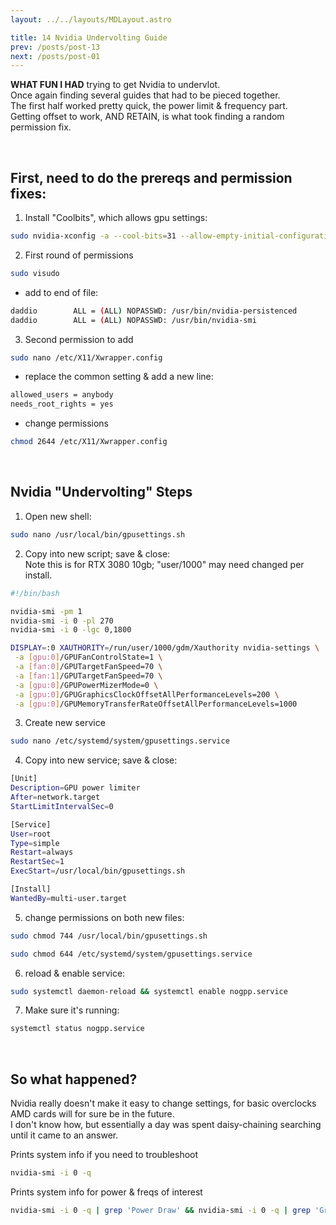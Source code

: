 ```yaml
---
layout: ../../layouts/MDLayout.astro

title: 14 Nvidia Undervolting Guide
prev: /posts/post-13
next: /posts/post-01
---
```



**WHAT FUN I HAD** trying to get Nvidia to undervlot.<br>
Once again finding several guides that had to be pieced together.<br>
The first half worked pretty quick, the power limit & frequency part.<br>
Getting offset to work, AND RETAIN, is what took finding a random permission fix.

<br>

## First, need to do the prereqs and permission fixes:

1. Install "Coolbits", which allows gpu settings:
```sh
sudo nvidia-xconfig -a --cool-bits=31 --allow-empty-initial-configuration
```
2. First round of permissions
```sh
sudo visudo
```
- add to end of file:
```sh
daddio        ALL = (ALL) NOPASSWD: /usr/bin/nvidia-persistenced
daddio        ALL = (ALL) NOPASSWD: /usr/bin/nvidia-smi
```
3. Second permission to add
```sh
sudo nano /etc/X11/Xwrapper.config
```
- replace the common setting & add a new line:
```sh
allowed_users = anybody
needs_root_rights = yes
```
- change permissions
```sh
chmod 2644 /etc/X11/Xwrapper.config
```
<br>

## Nvidia "Undervolting" Steps

1. Open new shell:
```sh
sudo nano /usr/local/bin/gpusettings.sh
```
2. Copy into new script; save & close:<br>
Note this is for RTX 3080 10gb; "user/1000" may need changed per install.
```sh
#!/bin/bash

nvidia-smi -pm 1
nvidia-smi -i 0 -pl 270
nvidia-smi -i 0 -lgc 0,1800

DISPLAY=:0 XAUTHORITY=/run/user/1000/gdm/Xauthority nvidia-settings \
 -a [gpu:0]/GPUFanControlState=1 \
 -a [fan:0]/GPUTargetFanSpeed=70 \
 -a [fan:1]/GPUTargetFanSpeed=70 \
 -a [gpu:0]/GPUPowerMizerMode=0 \
 -a [gpu:0]/GPUGraphicsClockOffsetAllPerformanceLevels=200 \
 -a [gpu:0]/GPUMemoryTransferRateOffsetAllPerformanceLevels=1000
```
3. Create new service
```sh
sudo nano /etc/systemd/system/gpusettings.service
```
4. Copy into new service; save & close:
```sh
[Unit]
Description=GPU power limiter
After=network.target
StartLimitIntervalSec=0

[Service]
User=root
Type=simple
Restart=always
RestartSec=1
ExecStart=/usr/local/bin/gpusettings.sh

[Install]
WantedBy=multi-user.target
```
5. change permissions on both new files:
```sh
sudo chmod 744 /usr/local/bin/gpusettings.sh
```
```sh
sudo chmod 644 /etc/systemd/system/gpusettings.service
```
6. reload & enable service:
```sh
sudo systemctl daemon-reload && systemctl enable nogpp.service
```
7. Make sure it's running:
```sh
systemctl status nogpp.service
```
<br>

## So what happened?
Nvidia really doesn't make it easy to change settings, for basic overclocks<br>
AMD cards will for sure be in the future.<br>
I don't know how, but essentially a day was spent daisy-chaining searching until it came to an answer.

Prints system info if you need to troubleshoot
```sh
nvidia-smi -i 0 -q
```
Prints system info for power & freqs of interest
```sh
nvidia-smi -i 0 -q | grep 'Power Draw' && nvidia-smi -i 0 -q | grep 'Graphics'
```

